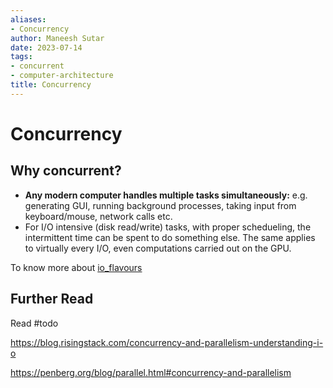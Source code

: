 ```yaml
---
aliases:
- Concurrency
author: Maneesh Sutar
date: 2023-07-14
tags:
- concurrent
- computer-architecture
title: Concurrency
---
```


# Concurrency

## Why concurrent?

* **Any modern computer handles multiple tasks simultaneously:** e.g. generating GUI, running background processes, taking input from keyboard/mouse, network calls etc.
* For I/O intensive (disk read/write) tasks, with proper schedueling, the intermittent time can be spent to do something else. The same applies to virtually every I/O, even computations carried out on the GPU.

To know more about [io_flavours](../IO/io_flavours.md)

## Further Read

Read #todo

<https://blog.risingstack.com/concurrency-and-parallelism-understanding-i-o>

<https://penberg.org/blog/parallel.html#concurrency-and-parallelism>

